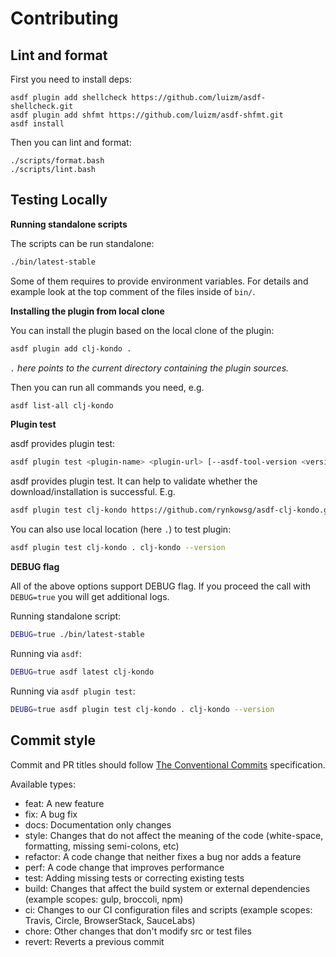 # Contributing

## Lint and format

First you need to install deps:

```shell
asdf plugin add shellcheck https://github.com/luizm/asdf-shellcheck.git
asdf plugin add shfmt https://github.com/luizm/asdf-shfmt.git
asdf install
```

Then you can lint and format:

```shell
./scripts/format.bash
./scripts/lint.bash
```

## Testing Locally

**Running standalone scripts**

The scripts can be run standalone:
```bash
./bin/latest-stable
```

Some of them requires to provide environment variables.
For details and example look at the top comment of the files inside of `bin/`.

**Installing the plugin from local clone**

You can install the plugin based on the local clone of the plugin:
```bash
asdf plugin add clj-kondo .
```
_`.` here points to the current directory containing the plugin sources._

Then you can run all commands you need, e.g.
```bash
asdf list-all clj-kondo
```

**Plugin test**

asdf provides plugin test:
```bash
asdf plugin test <plugin-name> <plugin-url> [--asdf-tool-version <version>] [--asdf-plugin-gitref <git-ref>] [test-command*]
```

asdf provides plugin test. It can help to validate whether the download/installation is successful. E.g.
```bash
asdf plugin test clj-kondo https://github.com/rynkowsg/asdf-clj-kondo.git "clj-kondo --help"
```
You can also use local location (here `.`) to test plugin:
```bash
asdf plugin test clj-kondo . clj-kondo --version
```

**DEBUG flag**

All of the above options support DEBUG flag. If you proceed the call with `DEBUG=true` you will get additional logs.

Running standalone script:
```bash
DEBUG=true ./bin/latest-stable
```

Running via `asdf`:
```bash
DEBUG=true asdf latest clj-kondo
```

Running via `asdf plugin test`:
```bash
DEUBG=true asdf plugin test clj-kondo . clj-kondo --version
```

## Commit style

Commit and PR titles should follow [The Conventional Commits](https://www.conventionalcommits.org/) specification.

Available types:
- feat: A new feature
- fix: A bug fix
- docs: Documentation only changes
- style: Changes that do not affect the meaning of the code (white-space, formatting, missing semi-colons, etc)
- refactor: A code change that neither fixes a bug nor adds a feature
- perf: A code change that improves performance
- test: Adding missing tests or correcting existing tests
- build: Changes that affect the build system or external dependencies (example scopes: gulp, broccoli, npm)
- ci: Changes to our CI configuration files and scripts (example scopes: Travis, Circle, BrowserStack, SauceLabs)
- chore: Other changes that don't modify src or test files
- revert: Reverts a previous commit

